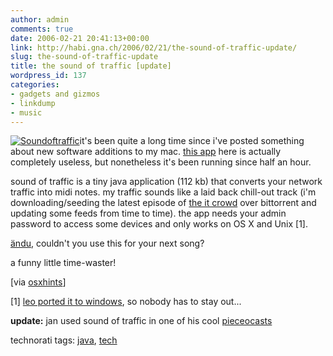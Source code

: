 ```yaml
---
author: admin
comments: true
date: 2006-02-21 20:41:13+00:00
link: http://habi.gna.ch/2006/02/21/the-sound-of-traffic-update/
slug: the-sound-of-traffic-update
title: the sound of traffic [update]
wordpress_id: 137
categories:
- gadgets and gizmos
- linkdump
- music
---
```



[![Soundoftraffic](http://habi.gna.ch/blog/images/soundoftraffic-tm.jpg)](http://habi.gna.ch/blog/images/soundoftraffic.jpg)it's been quite a long time since i've posted something about new software additions to my mac. [this app](http://www.smokinggun.com/projects/soundoftraffic/) here is actually completely useless, but nonetheless it's been running since half an hour.
  
sound of traffic is a tiny java application (112 kb) that converts your network traffic into midi notes. my traffic sounds like a laid back chill-out track (i'm downloading/seeding the latest episode of [the it crowd](http://habi.gna.ch/blog/archives/000734.html) over bittorrent and updating some feeds from time to time). the app needs your admin password to access some devices and only works on OS X and Unix [1].



[ändu](http://filewile.com/), couldn't you use this for your next song?



a funny little time-waster!



[via [osxhints](http://www.macosxhints.com/article.php?story=20060215145550381)]



[1] [leo ported it to windows](http://leo.freeflux.net/blog/archive/2005/09/28/sound-of-traffic-for-windows.html), so nobody has to stay out...



**update:** jan used sound of traffic in one of his cool [pieceocasts](http://pieceoplastic.com/index.php/2217/pieceocast-friday-044/)





technorati tags: [java](http://www.technorati.com/tag/java), [tech](http://www.technorati.com/tag/tech)
